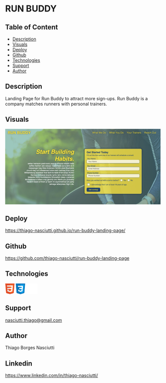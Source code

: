 # RUN BUDDY

## Table of Content
 
 * [Description](#description)
 * [Visuals](#visuals)
 * [Deploy](#deploy)
 * [Github](#github)
 * [Technologies](#technologies)
 * [Support](#support)
 * [Author](#author)

## Description

Landing Page for Run Buddy to attract more sign-ups.
Run Buddy is a company matches runners with personal trainers.

## Visuals

<img width="500" src="./assets/images/screenshots/screenshot.png">


## Deploy
https://thiago-nasciutti.github.io/run-buddy-landing-page/

## Github
https://github.com/thiago-nasciutti/run-buddy-landing-page

## Technologies
<img src="./assets/images/technologies/html.png" width="30">   <img src="./assets/images/technologies/css.png" width="30">  <img src="./assets/images/technologies/github.png" width="35">

## Support
nasciutti.thiago@gmail.com

## Author
Thiago Borges Nasciutti

## Linkedin
https://www.linkedin.com/in/thiago-nasciutti/

